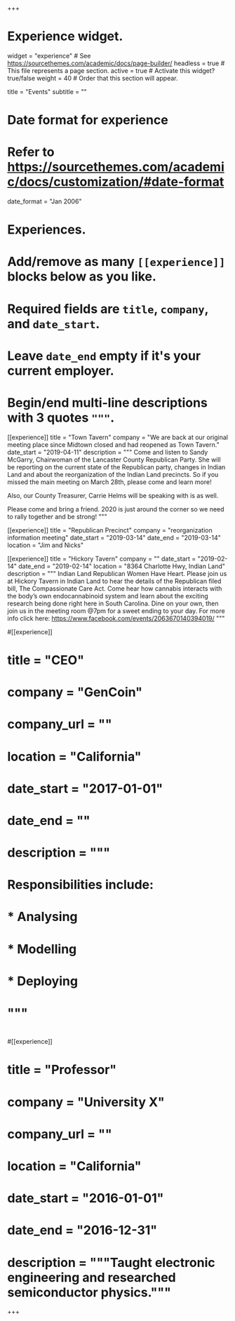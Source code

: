 +++
# Experience widget.
widget = "experience"  # See https://sourcethemes.com/academic/docs/page-builder/
headless = true  # This file represents a page section.
active = true  # Activate this widget? true/false
weight = 40  # Order that this section will appear.

title = "Events"
subtitle = ""

# Date format for experience
#   Refer to https://sourcethemes.com/academic/docs/customization/#date-format
date_format = "Jan 2006"

# Experiences.
#   Add/remove as many `[[experience]]` blocks below as you like.
#   Required fields are `title`, `company`, and `date_start`.
#   Leave `date_end` empty if it's your current employer.
#   Begin/end multi-line descriptions with 3 quotes `"""`.
[[experience]]
  title = "Town Tavern"
  company = "We are back at our original meeting place since Midtown closed and had reopened as Town Tavern."
  date_start = "2019-04-11"
  description = """
  Come and listen to Sandy McGarry, Chairwoman of the Lancaster County Republican Party. She will be reporting on the current state of the Republican party, changes in Indian Land and about the reorganization of the Indian Land precincts. So if you missed the main meeting on March 28th, please come and learn more!

  Also, our County Treasurer, Carrie Helms will be speaking with is as well.

  Please come and bring a friend. 2020 is just around the corner so we need to rally together and be strong!
  """

[[experience]]
  title = "Republican Precinct"
  company = "reorganization information meeting"
  date_start = "2019-03-14"
  date_end = "2019-03-14"
  location = "Jim and Nicks"

[[experience]]
  title = "Hickory Tavern"
  company = ""
  date_start = "2019-02-14"
  date_end = "2019-02-14"
  location = "8364 Charlotte Hwy, Indian Land"
  description = """
  Indian Land Republican Women Have Heart. Please join us at Hickory Tavern in Indian Land to hear the  details of the Republican filed bill, The Compassionate Care Act. Come hear how cannabis interacts with the body’s own endocannabinoid system and learn about the exciting research being done right here in South Carolina. Dine on your own, then join us in the meeting room @7pm for a sweet ending to your day. For more info click here: https://www.facebook.com/events/2063670140394019/
  """

#[[experience]]
#  title = "CEO"
#  company = "GenCoin"
#  company_url = ""
#  location = "California"
#  date_start = "2017-01-01"
#  date_end = ""
#  description = """
#  Responsibilities include:
#  
#  * Analysing
#  * Modelling
#  * Deploying
#  """
#
#[[experience]]
#  title = "Professor"
#  company = "University X"
#  company_url = ""
#  location = "California"
#  date_start = "2016-01-01"
#  date_end = "2016-12-31"
#  description = """Taught electronic engineering and researched semiconductor physics."""

+++
